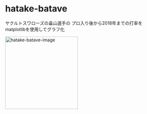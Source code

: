 # hatake-batave

ヤクルトスワローズの畠山選手の
プロ入り後から2018年までの打率を
matplotlibを使用してグラフ化

<img width="233" alt="hatake-batave-image" src="https://user-images.githubusercontent.com/28529007/37409787-8117a032-27e2-11e8-9077-bcd87184c41e.png" align="left" />

